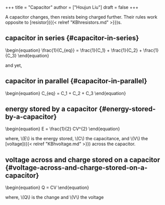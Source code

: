 +++
title = "Capacitor"
author = ["Houjun Liu"]
draft = false
+++

A capacitor changes, then resists being charged further. Their rules work opposite to [resistor]({{< relref "KBhresistors.md" >}})s.


## capacitor in series {#capacitor-in-series}

\begin{equation}
\frac{1}{C\_{eq}} = \frac{1}{C\_1} + \frac{1}{C\_2} + \frac{1}{C\_3}
\end{equation}

and yet,


## capacitor in parallel {#capacitor-in-parallel}

\begin{equation}
C\_{eq} = C\_1 + C\_2 + C\_3
\end{equation}


## energy stored by a capacitor {#energy-stored-by-a-capacitor}

\begin{equation}
E = \frac{1}{2} CV^{2}
\end{equation}

where, \\(E\\) is the energy stored, \\(C\\) the capacitance, and \\(V\\) the [voltage]({{< relref "KBhvoltage.md" >}}) across the capacitor.


## voltage across and charge stored on a capacitor {#voltage-across-and-charge-stored-on-a-capacitor}

\begin{equation}
Q = CV
\end{equation}

where, \\(Q\\) is the change and \\(V\\) the voltage
